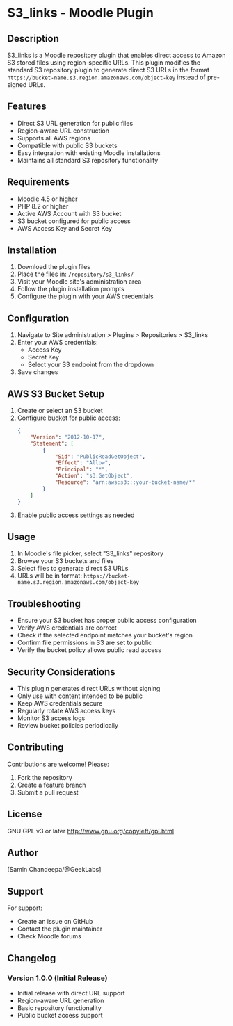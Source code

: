 # S3_links - Moodle Plugin

## Description
S3_links is a Moodle repository plugin that enables direct access to Amazon S3 stored files using region-specific URLs. This plugin modifies the standard S3 repository plugin to generate direct S3 URLs in the format `https://bucket-name.s3.region.amazonaws.com/object-key` instead of pre-signed URLs.

## Features
- Direct S3 URL generation for public files
- Region-aware URL construction
- Supports all AWS regions
- Compatible with public S3 buckets
- Easy integration with existing Moodle installations
- Maintains all standard S3 repository functionality

## Requirements
- Moodle 4.5 or higher
- PHP 8.2 or higher
- Active AWS Account with S3 bucket
- S3 bucket configured for public access
- AWS Access Key and Secret Key

## Installation
1. Download the plugin files
2. Place the files in: `/repository/s3_links/`
3. Visit your Moodle site's administration area
4. Follow the plugin installation prompts
5. Configure the plugin with your AWS credentials

## Configuration
1. Navigate to Site administration > Plugins > Repositories > S3_links
2. Enter your AWS credentials:
   - Access Key
   - Secret Key
   - Select your S3 endpoint from the dropdown
3. Save changes

## AWS S3 Bucket Setup
1. Create or select an S3 bucket
2. Configure bucket for public access:
   ```json
   {
       "Version": "2012-10-17",
       "Statement": [
           {
               "Sid": "PublicReadGetObject",
               "Effect": "Allow",
               "Principal": "*",
               "Action": "s3:GetObject",
               "Resource": "arn:aws:s3:::your-bucket-name/*"
           }
       ]
   }
   ```
3. Enable public access settings as needed

## Usage
1. In Moodle's file picker, select "S3_links" repository
2. Browse your S3 buckets and files
3. Select files to generate direct S3 URLs
4. URLs will be in format: `https://bucket-name.s3.region.amazonaws.com/object-key`

## Troubleshooting
- Ensure your S3 bucket has proper public access configuration
- Verify AWS credentials are correct
- Check if the selected endpoint matches your bucket's region
- Confirm file permissions in S3 are set to public
- Verify the bucket policy allows public read access

## Security Considerations
- This plugin generates direct URLs without signing
- Only use with content intended to be public
- Keep AWS credentials secure
- Regularly rotate AWS access keys
- Monitor S3 access logs
- Review bucket policies periodically

## Contributing
Contributions are welcome! Please:
1. Fork the repository
2. Create a feature branch
3. Submit a pull request

## License
GNU GPL v3 or later
http://www.gnu.org/copyleft/gpl.html

## Author
[Samin Chandeepa/@GeekLabs]

## Support
For support:
- Create an issue on GitHub
- Contact the plugin maintainer
- Check Moodle forums

## Changelog
### Version 1.0.0 (Initial Release)
- Initial release with direct URL support
- Region-aware URL generation
- Basic repository functionality
- Public bucket access support
